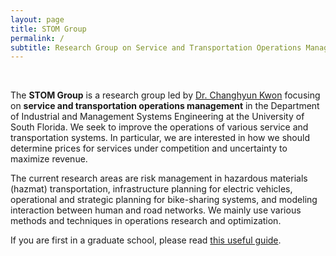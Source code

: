 ```yaml
---
layout: page
title: STOM Group
permalink: /
subtitle: Research Group on Service and Transportation Operations Management
---
```

&nbsp;

The <strong>STOM Group</strong> is a research group led by <a href="http://www.chkwon.net" target="_blank">Dr. Changhyun Kwon</a> focusing on <strong>service and transportation operations management</strong> in the Department of Industrial and Management Systems Engineering at the University of South Florida. We seek to improve the operations of various service and transportation systems. In particular, we are interested in how we should determine prices for services under competition and uncertainty to maximize revenue.

The current research areas are risk management in hazardous materials (hazmat) transportation, infrastructure planning for electric vehicles, operational and strategic planning for bike-sharing systems, and modeling interaction between human and road networks. We mainly use various methods and techniques in operations research and optimization.

<!--[We are looking for new students to join the group!](position)-->

If you are first in a graduate school, please read [this useful guide](/resources/beginning-students).
